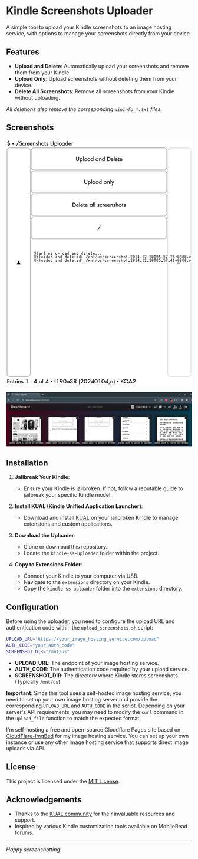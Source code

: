 # Kindle Screenshots Uploader

A simple tool to upload your Kindle screenshots to an image hosting service, with options to manage your screenshots directly from your device.

## Features

- **Upload and Delete**: Automatically upload your screenshots and remove them from your Kindle.
- **Upload Only**: Upload screenshots without deleting them from your device.
- **Delete All Screenshots**: Remove all screenshots from your Kindle without uploading.

_All deletions also remove the corresponding `wininfo_*.txt` files._

## Screenshots

![screenshot_2024_12_20T05_57_55+0800](readme.assets/screenshot_2024_12_20T05_57_55+0800.png)

![image-20241220060756970](readme.assets/image-20241220060756970.png)

## Installation

1. **Jailbreak Your Kindle**:
   - Ensure your Kindle is jailbroken. If not, follow a reputable guide to jailbreak your specific Kindle model.
   
2. **Install KUAL (Kindle Unified Application Launcher)**:
   - Download and install [KUAL](https://wiki.mobileread.com/wiki/KUAL) on your jailbroken Kindle to manage extensions and custom applications.

3. **Download the Uploader**:
   - Clone or download this repository.
   - Locate the `kindle-ss-uploader` folder within the project.

4. **Copy to Extensions Folder**:
   - Connect your Kindle to your computer via USB.
   - Navigate to the `extensions` directory on your Kindle.
   - Copy the `kindle-ss-uploader` folder into the `extensions` directory.

## Configuration

Before using the uploader, you need to configure the upload URL and authentication code within the `upload_screenshots.sh` script:

```sh
UPLOAD_URL="https://your_image_hosting_service.com/upload"
AUTH_CODE="your_auth_code"
SCREENSHOT_DIR="/mnt/us"
```

- **UPLOAD_URL**: The endpoint of your image hosting service.
- **AUTH_CODE**: The authentication code required by your upload service.
- **SCREENSHOT_DIR**: The directory where Kindle stores screenshots (Typically `/mnt/us`).

**Important**: Since this tool uses a self-hosted image hosting service, you need to set up your own image hosting server and provide the corresponding `UPLOAD_URL` and `AUTH_CODE` in the script. Depending on your server's API requirements, you may need to modify the `curl` command in the `upload_file` function to match the expected format.

I'm self-hosting a free and open-source Cloudflare Pages site based on [CloudFlare-ImgBed](https://github.com/MarSeventh/CloudFlare-ImgBed) for my image hosting service. You can set up your own instance or use any other image hosting service that supports direct image uploads via API.

## License

This project is licensed under the [MIT License](LICENSE).

## Acknowledgements

- Thanks to the [KUAL community](https://wiki.mobileread.com/wiki/KUAL) for their invaluable resources and support.
- Inspired by various Kindle customization tools available on MobileRead forums.

---

*Happy screenshotting!*
